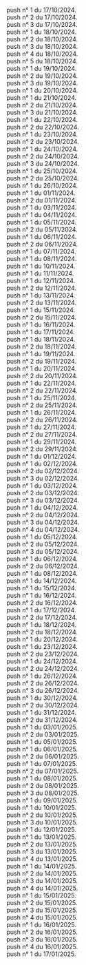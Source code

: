 push n° 1 du 17/10/2024.  
push n° 2 du 17/10/2024.  
push n° 3 du 17/10/2024.  
push n° 1 du 18/10/2024.  
push n° 2 du 18/10/2024.  
push n° 3 du 18/10/2024.  
push n° 4 du 18/10/2024.  
push n° 5 du 18/10/2024.  
push n° 1 du 19/10/2024.  
push n° 2 du 19/10/2024.  
push n° 3 du 19/10/2024.  
push n° 1 du 20/10/2024.  
push n° 1 du 21/10/2024.  
push n° 2 du 21/10/2024.  
push n° 3 du 21/10/2024.  
push n° 1 du 22/10/2024.  
push n° 2 du 22/10/2024.  
push n° 1 du 23/10/2024.  
push n° 2 du 23/10/2024.  
push n° 1 du 24/10/2024.  
push n° 2 du 24/10/2024.  
push n° 3 du 24/10/2024.  
push n° 1 du 25/10/2024.  
push n° 2 du 25/10/2024.  
push n° 1 du 26/10/2024.  
push n° 1 du 01/11/2024.  
push n° 2 du 01/11/2024.  
push n° 1 du 03/11/2024.  
push n° 1 du 04/11/2024.  
push n° 1 du 05/11/2024.  
push n° 2 du 05/11/2024.  
push n° 1 du 06/11/2024.  
push n° 2 du 06/11/2024.  
push n° 1 du 07/11/2024.  
push n° 1 du 08/11/2024.  
push n° 1 du 10/11/2024.  
push n° 1 du 11/11/2024.  
push n° 1 du 12/11/2024.  
push n° 2 du 12/11/2024.  
push n° 1 du 13/11/2024.  
push n° 2 du 13/11/2024.  
push n° 1 du 15/11/2024.  
push n° 2 du 15/11/2024.  
push n° 1 du 16/11/2024.  
push n° 1 du 17/11/2024.  
push n° 1 du 18/11/2024.  
push n° 2 du 18/11/2024.  
push n° 1 du 19/11/2024.  
push n° 2 du 19/11/2024.  
push n° 1 du 20/11/2024.  
push n° 2 du 20/11/2024.  
push n° 1 du 22/11/2024.  
push n° 2 du 22/11/2024.  
push n° 1 du 25/11/2024.  
push n° 2 du 25/11/2024.  
push n° 1 du 26/11/2024.  
push n° 2 du 26/11/2024.  
push n° 1 du 27/11/2024.  
push n° 2 du 27/11/2024.  
push n° 1 du 29/11/2024.  
push n° 2 du 29/11/2024.  
push n° 1 du 01/12/2024.  
push n° 1 du 02/12/2024.  
push n° 2 du 02/12/2024.  
push n° 3 du 02/12/2024.  
push n° 1 du 03/12/2024.  
push n° 2 du 03/12/2024.  
push n° 3 du 03/12/2024.  
push n° 1 du 04/12/2024.  
push n° 2 du 04/12/2024.  
push n° 3 du 04/12/2024.  
push n° 4 du 04/12/2024.  
push n° 1 du 05/12/2024.  
push n° 2 du 05/12/2024.  
push n° 3 du 05/12/2024.  
push n° 1 du 06/12/2024.  
push n° 2 du 06/12/2024.  
push n° 1 du 08/12/2024.  
push n° 1 du 14/12/2024.  
push n° 1 du 15/12/2024.  
push n° 1 du 16/12/2024.  
push n° 2 du 16/12/2024.  
push n° 1 du 17/12/2024.  
push n° 2 du 17/12/2024.  
push n° 1 du 18/12/2024.  
push n° 2 du 18/12/2024.  
push n° 1 du 20/12/2024.  
push n° 1 du 23/12/2024.  
push n° 2 du 23/12/2024.  
push n° 1 du 24/12/2024.  
push n° 2 du 24/12/2024.  
push n° 1 du 26/12/2024.  
push n° 2 du 26/12/2024.  
push n° 3 du 26/12/2024.  
push n° 1 du 30/12/2024.  
push n° 2 du 30/12/2024.  
push n° 1 du 31/12/2024.  
push n° 2 du 31/12/2024.  
push n° 1 du 03/01/2025.  
push n° 2 du 03/01/2025.  
push n° 1 du 05/01/2025.  
push n° 1 du 06/01/2025.  
push n° 2 du 06/01/2025.  
push n° 1 du 07/01/2025.  
push n° 2 du 07/01/2025.  
push n° 1 du 08/01/2025.  
push n° 2 du 08/01/2025.  
push n° 3 du 08/01/2025.  
push n° 1 du 09/01/2025.  
push n° 1 du 10/01/2025.  
push n° 2 du 10/01/2025.  
push n° 3 du 10/01/2025.  
push n° 1 du 12/01/2025.  
push n° 1 du 13/01/2025.  
push n° 2 du 13/01/2025.  
push n° 3 du 13/01/2025.  
push n° 4 du 13/01/2025.  
push n° 1 du 14/01/2025.  
push n° 2 du 14/01/2025.  
push n° 3 du 14/01/2025.  
push n° 4 du 14/01/2025.  
push n° 1 du 15/01/2025.  
push n° 2 du 15/01/2025.  
push n° 3 du 15/01/2025.  
push n° 4 du 15/01/2025.  
push n° 1 du 16/01/2025.  
push n° 2 du 16/01/2025.  
push n° 3 du 16/01/2025.  
push n° 4 du 16/01/2025.  
push n° 1 du 17/01/2025.  
